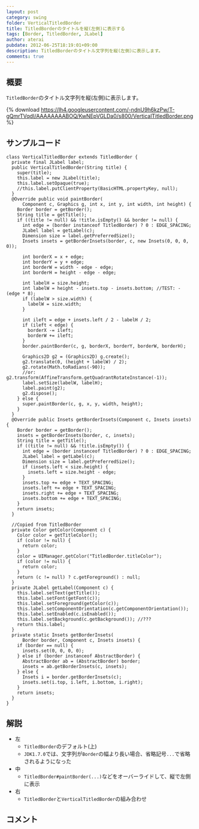 ```yaml
---
layout: post
category: swing
folder: VerticalTitledBorder
title: TitledBorderのタイトルを縦(左側)に表示する
tags: [Border, TitledBorder, JLabel]
author: aterai
pubdate: 2012-06-25T18:19:01+09:00
description: TitledBorderのタイトル文字列を縦(左側)に表示します。
comments: true
---
```

## 概要
`TitledBorder`のタイトル文字列を縦(左側)に表示します。

{% download https://lh4.googleusercontent.com/-ndnU9h6kzPw/T-gQmrTVqdI/AAAAAAAABOQ/KwNEpVGLDa0/s800/VerticalTitledBorder.png %}

## サンプルコード
<pre class="prettyprint"><code>class VerticalTitledBorder extends TitledBorder {
  private final JLabel label;
  public VerticalTitledBorder(String title) {
    super(title);
    this.label = new JLabel(title);
    this.label.setOpaque(true);
    //this.label.putClientProperty(BasicHTML.propertyKey, null);
  }
  @Override public void paintBorder(
      Component c, Graphics g, int x, int y, int width, int height) {
    Border border = getBorder();
    String title = getTitle();
    if ((title != null) &amp;&amp; !title.isEmpty() &amp;&amp; border != null) {
      int edge = (border instanceof TitledBorder) ? 0 : EDGE_SPACING;
      JLabel label = getLabel(c);
      Dimension size = label.getPreferredSize();
      Insets insets = getBorderInsets(border, c, new Insets(0, 0, 0, 0));

      int borderX = x + edge;
      int borderY = y + edge;
      int borderW = width - edge - edge;
      int borderH = height - edge - edge;

      int labelH = size.height;
      int labelW = height - insets.top - insets.bottom; //TEST: - (edge * 8);
      if (labelW &gt; size.width) {
        labelW = size.width;
      }

      int ileft = edge + insets.left / 2 - labelH / 2;
      if (ileft &lt; edge) {
        borderX -= ileft;
        borderW += ileft;
      }
      border.paintBorder(c, g, borderX, borderY, borderW, borderH);

      Graphics2D g2 = (Graphics2D) g.create();
      g2.translate(0, (height + labelW) / 2);
      g2.rotate(Math.toRadians(-90));
      //or: g2.transform(AffineTransform.getQuadrantRotateInstance(-1));
      label.setSize(labelW, labelH);
      label.paint(g2);
      g2.dispose();
    } else {
      super.paintBorder(c, g, x, y, width, height);
    }
  }
  @Override public Insets getBorderInsets(Component c, Insets insets) {
    Border border = getBorder();
    insets = getBorderInsets(border, c, insets);
    String title = getTitle();
    if ((title != null) &amp;&amp; !title.isEmpty()) {
      int edge = (border instanceof TitledBorder) ? 0 : EDGE_SPACING;
      JLabel label = getLabel(c);
      Dimension size = label.getPreferredSize();
      if (insets.left &lt; size.height) {
        insets.left = size.height - edge;
      }
      insets.top += edge + TEXT_SPACING;
      insets.left += edge + TEXT_SPACING;
      insets.right += edge + TEXT_SPACING;
      insets.bottom += edge + TEXT_SPACING;
    }
    return insets;
  }

  //Copied from TitledBorder
  private Color getColor(Component c) {
    Color color = getTitleColor();
    if (color != null) {
      return color;
    }
    color = UIManager.getColor("TitledBorder.titleColor");
    if (color != null) {
      return color;
    }
    return (c != null) ? c.getForeground() : null;
  }
  private JLabel getLabel(Component c) {
    this.label.setText(getTitle());
    this.label.setFont(getFont(c));
    this.label.setForeground(getColor(c));
    this.label.setComponentOrientation(c.getComponentOrientation());
    this.label.setEnabled(c.isEnabled());
    this.label.setBackground(c.getBackground()); //???
    return this.label;
  }
  private static Insets getBorderInsets(
      Border border, Component c, Insets insets) {
    if (border == null) {
      insets.set(0, 0, 0, 0);
    } else if (border instanceof AbstractBorder) {
      AbstractBorder ab = (AbstractBorder) border;
      insets = ab.getBorderInsets(c, insets);
    } else {
      Insets i = border.getBorderInsets(c);
      insets.set(i.top, i.left, i.bottom, i.right);
    }
    return insets;
  }
}
</code></pre>

## 解説
- 左
    - `TitledBorder`のデフォルト(上)
    - `JDK1.7.0`では、文字列が`Border`の幅より長い場合、省略記号`...`で省略されるようになった
- 中
    - `TitledBorder#paintBorder(...)`などをオーバーライドして、縦で左側に表示
- 右
    - `TitledBorder`と`VerticalTitledBorder`の組み合わせ

<!-- dummy comment line for breaking list -->

## コメント
